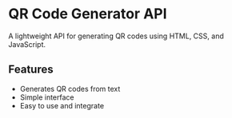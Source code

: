 # QR Code Generator API

A lightweight API for generating QR codes using HTML, CSS, and JavaScript.

## Features

- Generates QR codes from text
- Simple interface
- Easy to use and integrate
